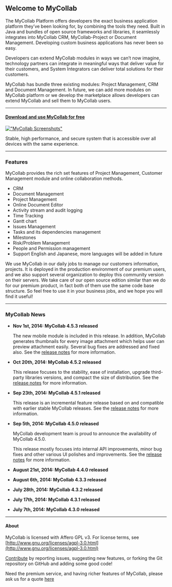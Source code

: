 ## Welcome to MyCollab
The MyCollab Platform offers developers the exact business application platform they’ve been looking for, by combining the tools they need. Built in Java and bundles of open source frameworks and libraries, it seamlessly integrates into MyCollab CRM, MyCollab-Project or Document Management. Developing custom business applications has never been so easy.

Developers can extend MyCollab modules in ways we can’t now imagine, technology partners can integrate in meaningful ways that deliver value for their customers, and System Integrators can deliver total solutions for their customers.

MyCollab has bundle three existing modules: Project Management, CRM and Document Management. In future, we can add more modules on MyCollab platform or we develop the marketplace allows developers can extend MyCollab and sell them to MyCollab users.

---

#### [Download and use MyCollab for free](download.html)

[!["MyCollab Screenshots"](https://farm4.staticflickr.com/3954/15597971672_b43b82369c_b.jpg)](screenshots.html)

Stable, high performance, and secure system that is accessible over all devices with the same experience.

---

### Features
MyCollab provides the rich set features of Project Management, Customer Management module and online collaboration methods.

* CRM
* Document Management
* Project Management
* Online Document Editor
* Activity stream and audit logging
* Time Tracking
* Gantt chart
* Issues Management
* Tasks and its dependencies management
* Milestones
* Risk/Problem Management
* People and Permission management
* Support English and Japanese, more languages will be added in future

We use MyCollab in our daily jobs to manage our customers information, projects. It is deployed in the production environment of our premium users, and we also support several organization to deploy this community version on their servers. We take care of our open source edition similar than we do for our premium product, in fact both of them use the same code base structure. So feel free to use it in your business jobs, and we hope you will find it useful!

---

### MyCollab News
* **Nov 1st, 2014: MyCollab 4.5.3 released**

    The new mobile module is included in this release. In addition, MyCollab generates thumbnails for every image attachment which helps user can preview attachment easily. Several bug fixes are addressed and fixed also. See the [release notes](release-notes.html) for more information.

* **Oct 20th, 2014: MyCollab 4.5.2 released**

    This release focuses to the stability, ease of installation, upgrade third-party libraries versions, and compact the size of distribution. See the [release notes](release-notes.html) for more information.

* **Sep 23th, 2014: MyCollab 4.5.1 released**

    This release  is an incremental feature release based on and compatible with earlier stable MyCollab releases. See the [release notes](release-notes.html) for more information.
* **Sep 5th, 2014: MyCollab 4.5.0 released**

    MyCollab development team is proud to announce the availability of MyCollab 4.5.0.

    This release mostly focuses into internal API improvements, minor bug fixes and other various UI polishes and improvements.
    See the [release notes](release-notes.html) for more information.
* **August 21st, 2014: MyCollab 4.4.0 released**
* **August 6th, 2014: MyCollab 4.3.3 released**
* **July 28th, 2014: MyCollab 4.3.2 released**
* **July 17th, 2014: MyCollab 4.3.1 released**
* **July 7th, 2014: MyCollab 4.3.0 released**

---

#### About
MyCollab is licensed with Affero GPL v3. For license terms, see [http://www.gnu.org/licenses/agpl-3.0.html](http://www.gnu.org/licenses/agpl-3.0.html)

[Contribute](contribute.html) by reporting issues, suggesting new features, or forking the Git repository on GitHub and adding some good code!

Need the premium service, and having richer features of MyCollab, please ask us for a quote [here](https://www.mycollab.com/contact)
